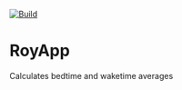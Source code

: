 [![Build](https://github.com/jdubar/RoyApp/actions/workflows/build.yml/badge.svg)](https://github.com/jdubar/RoyApp/actions/workflows/build.yml)

# RoyApp
Calculates bedtime and waketime averages
